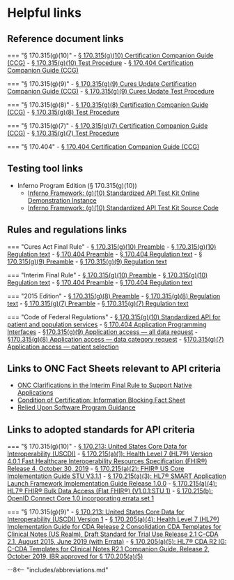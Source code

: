 # Helpful links

## **Reference document links**

=== "§ 170.315(g)(10)"
    - <a target = "_blank" href = "https://www.healthit.gov/test-method/standardized-api-patient-and-population-services#ccg">§ 170.315(g)(10) Certification Companion Guide (CCG)</a>
    - <a target = "_blank" href = "https://www.healthit.gov/test-method/standardized-api-patient-and-population-services#test_procedure">§ 170.315(g)(10) Test Procedure</a>
    - <a target = "_blank" href = "https://www.healthit.gov/condition-ccg/application-programming-interfaces">§ 170.404 Certification Companion Guide (CCG)</a>

=== "§ 170.315(g)(9)"
    - <a target = "_blank" href = "https://www.healthit.gov/test-method/application-access-all-data-request">§ 170.315(g)(9) Cures Update Certification Companion Guide (CCG)</a>
    - <a target = "_blank" href = "https://www.healthit.gov/test-method/application-access-all-data-request#cures_tp">§ 170.315(g)(9) Cures Update Test Procedure</a>

=== "§ 170.315(g)(8)"
    - <a target = "_blank" href = "https://www.healthit.gov/test-method/application-access-data-category-request#ccg">§ 170.315(g)(8) Certification Companion Guide (CCG)</a>
    - <a target = "_blank" href = "https://www.healthit.gov/test-method/application-access-data-category-request#test_procedure">§ 170.315(g)(8) Test Procedure</a>

=== "§ 170.315(g)(7)"
    - <a target = "_blank" href = "https://www.healthit.gov/test-method/application-access-patient-selection#ccg">§ 170.315(g)(7) Certification Companion Guide (CCG)</a>
    - <a target = "_blank" href = "https://www.healthit.gov/test-method/application-access-patient-selection#test_procedure">§ 170.315(g)(7) Test Procedure</a>

=== "§ 170.404"
    - <a target = "_blank" href = "https://www.healthit.gov/condition-ccg/application-programming-interfaces">§ 170.404 Certification Companion Guide (CCG)</a>

## **Testing tool links**

- Inferno Program Edition (§ 170.315(g)(10))
    - <a target = "_blank" href = "https://inferno.healthit.gov/onc-certification-g10-test-kit">Inferno Framework: (g)(10) Standardized API Test Kit Online Demonstration Instance</a>
    - <a target = "_blank" href = "https://github.com/onc-healthit/onc-certification-g10-test-kit/releases">Inferno Framework: (g)(10) Standardized API Test Kit Source Code</a>

## **Rules and regulations links**

=== "Cures Act Final Rule"
    - <a target = "_blank" href = "https://www.federalregister.gov/d/2020-07419/p-1162">§ 170.315(g)(10) Preamble</a>
    - <a target = "_blank" href = "https://www.federalregister.gov/d/2020-07419/p-3456">§ 170.315(g)(10) Regulation text</a>
    - <a target = "_blank" href = "https://www.federalregister.gov/d/2020-07419/p-1263">§ 170.404 Preamble</a>
    - <a target = "_blank" href = "https://www.federalregister.gov/d/2020-07419/p-3518">§ 170.404 Regulation text</a>
    - <a target = "_blank" href = "https://www.federalregister.gov/d/2020-07419/p-427">§ 170.315(g)(9) Preamble</a>
    - <a target = "_blank" href = "https://www.federalregister.gov/d/2020-07419/p-3447">§ 170.315(g)(9) Regulation text</a>

=== "Interim Final Rule"
    - <a target = "_blank" href = "https://www.federalregister.gov/d/2020-24376/p-136">§ 170.315(g)(10) Preamble</a>
    - <a target = "_blank" href = "https://www.federalregister.gov/d/2020-24376/p-282">§ 170.315(g)(10) Regulation text</a>
    - <a target = "_blank" href = "https://www.federalregister.gov/d/2020-24376/p-98">§ 170.404 Preamble</a>
    - <a target = "_blank" href = "https://www.federalregister.gov/d/2020-24376/p-299">§ 170.404 Regulation text</a>

=== "2015 Edition"
    - <a target = "_blank" href = "http://www.federalregister.gov/a/2015-25597/p-1060">§ 170.315(g)(8) Preamble</a>
    - <a target = "_blank" href = "https://www.federalregister.gov/d/2015-25597/p-2409">§ 170.315(g)(8) Regulation text</a>
    - <a target = "_blank" href = "http://www.federalregister.gov/a/2015-25597/p-1060">§ 170.315(g)(7) Preamble</a>
    - <a target = "_blank" href = "https://www.federalregister.gov/d/2015-25597/p-2402">§ 170.315(g)(7) Regulation text</a>

=== "Code of Federal Regulations"
    - <a target = "_blank" href = "https://ecfr.federalregister.gov/current/title-45/subtitle-A/subchapter-D/part-170/subpart-C/section-170.315#p-170.315(g)(10)">§ 170.315(g)(10) Standardized API for patient and population services</a>
    - <a target = "_blank" href = "https://ecfr.federalregister.gov/current/title-45/subtitle-A/subchapter-D/part-170#p-170.404(a)">§ 170.404 Application Programming Interfaces</a>
    - <a target = "_blank" href = "https://ecfr.federalregister.gov/current/title-45/subtitle-A/subchapter-D/part-170#p-170.315(g)(9)">§170.315(g)(9) Application access — all data request</a>
    - <a target = "_blank" href = "https://ecfr.federalregister.gov/current/title-45/subtitle-A/subchapter-D/part-170#p-170.315(g)(8)">§170.315(g)(8) Application access — data category request</a>
    - <a target = "_blank" href = "https://ecfr.federalregister.gov/current/title-45/subtitle-A/subchapter-D/part-170#p-170.315(g)(7)">§170.315(g)(7) Application access — patient selection</a>

## **Links to ONC Fact Sheets relevant to API criteria**
 - <a target = "_blank" href = "https://www.healthit.gov/sites/default/files/page/2021-07/Clarifications_For_Native_Apps_v5.pdf">ONC Clarifications in the Interim Final Rule to Support Native Applications</a>
 - <a target = "_blank" href = "https://www.healthit.gov/sites/default/files/page/2021-02/ConditionOfCertification_IB_FactSheet.pdf">Condition of Certification: Information Blocking Fact Sheet</a>
 - <a target = "_blank" href = "https://www.healthit.gov/sites/default/files/relieduponsoftwareguidance.pdf">Relied Upon Software Program Guidance</a>

## **Links to adopted standards for API criteria**
=== "§ 170.315(g)(10)"
    - <a target = "_blank" href = "https://www.healthit.gov/isa/us-core-data-interoperability-uscdi">§ 170.213: United States Core Data for Interoperability (USCDI)</a>
    - <a target = "_blank" href = "http://hl7.org/fhir/directory.html">§ 170.215(a)(1): Health Level 7 (HL7®) Version 4.0.1 Fast Healthcare Interoperability Resources Specification (FHIR®) Release 4, October 30, 2019</a>
    - <a target = "_blank" href = "http://hl7.org/fhir/us/core/STU3.1.1/">§ 170.215(a)(2): FHIR® US Core Implementation Guide STU V3.1.1</a>
    - <a target = "_blank" href = "https://hl7.org/fhir/smart-app-launch/1.0.0/">§ 170.215(a)(3): HL7® SMART Application Launch Framework Implementation Guide Release 1.0.0</a>
    - <a target = "_blank" href = "https://hl7.org/fhir/uv/bulkdata/STU1.0.1/">§ 170.215(a)(4): HL7® FHIR® Bulk Data Access (Flat FHIR®) (V1.0.1:STU 1)</a>
    - <a target = "_blank" href = "https://openid.net/specs/openid-connect-core-1_0.html">§ 170.215(b): OpenID Connect Core 1.0 incorporating errata set 1</a>

=== "§ 170.315(g)(9)"
    - <a target = "_blank" href = "https://www.healthit.gov/isa/us-core-data-interoperability-uscdi">§ 170.213: United States Core Data for Interoperability (USCDI) Version 1</a>
    - <a target = "_blank" href = "http://www.hl7.org/implement/standards/product_brief.cfm?product_id=492">§ 170.205(a)(4): Health Level 7 (HL7®) Implementation Guide for CDA Release 2 Consolidation CDA Templates for Clinical Notes (US Realm), Draft Standard for Trial Use Release 2.1 C-CDA 2.1, August 2015, June 2019 (with Errata)</a>
    - <a target = "_blank" href = "http://www.hl7.org/implement/standards/product_brief.cfm?product_id=447">§ 170.205(a)(5): HL7® CDA R2 IG: C-CDA Templates for Clinical Notes R2.1 Companion Guide, Release 2, October 2019, IBR approved for § 170.205(a)(5)</a>

--8<-- "includes/abbreviations.md"
